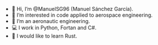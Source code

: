 - 👋 Hi, I’m @ManuelSG96 (Manuel Sánchez García).
- 👀 I’m interested in code applied to aerospace engineering.
- 🌱 I’m an aeronautic engineering.
- 💻 I work in Python, Fortan and C#.
- 🧠 I would like to learn Rust.

<!---
ManuelSG96/ManuelSG96 is a ✨ special ✨ repository because its `README.md` (this file) appears on your GitHub profile.
You can click the Preview link to take a look at your changes.
--->
